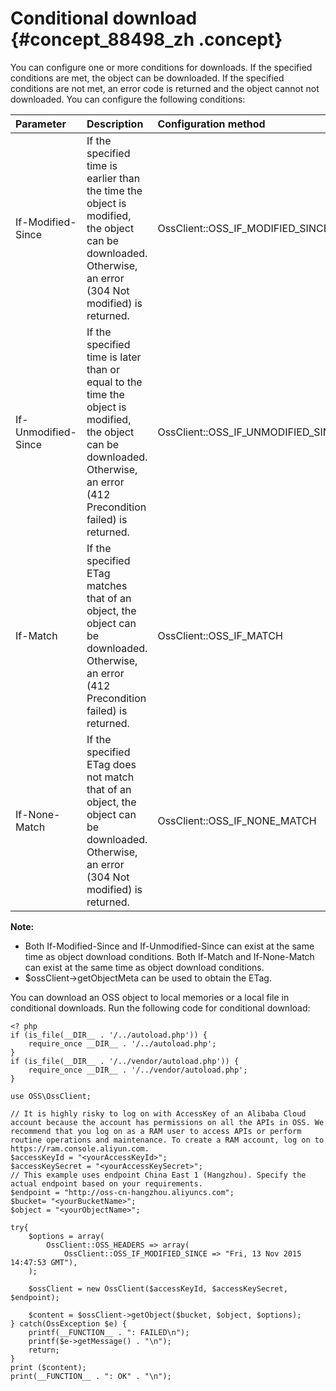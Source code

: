 # Conditional download {#concept_88498_zh .concept}

You can configure one or more conditions for downloads. If the specified conditions are met, the object can be downloaded. If the specified conditions are not met, an error code is returned and the object cannot not downloaded. You can configure the following conditions:

|Parameter|Description|Configuration method|
|:--------|:----------|:-------------------|
|If-Modified-Since|If the specified time is earlier than the time the object is modified, the object can be downloaded. Otherwise, an error \(304 Not modified\) is returned.|OssClient::OSS\_IF\_MODIFIED\_SINCE|
|If-Unmodified-Since|If the specified time is later than or equal to the time the object is modified, the object can be downloaded. Otherwise, an error \(412 Precondition failed\) is returned.|OssClient::OSS\_IF\_UNMODIFIED\_SINCE|
|If-Match|If the specified ETag matches that of an object, the object can be downloaded. Otherwise, an error \(412 Precondition failed\) is returned.|OssClient::OSS\_IF\_MATCH|
|If-None-Match|If the specified ETag does not match that of an object, the object can be downloaded. Otherwise, an error \(304 Not modified\) is returned.|OssClient::OSS\_IF\_NONE\_MATCH|

**Note:** 

-   Both If-Modified-Since and If-Unmodified-Since can exist at the same time as object download conditions. Both If-Match and If-None-Match can exist at the same time as object download conditions.
-   $ossClient-\>getObjectMeta can be used to obtain the ETag.

You can download an OSS object to local memories or a local file in conditional downloads. Run the following code for conditional download:

```language-php
<? php
if (is_file(__DIR__ . '/../autoload.php')) {
    require_once __DIR__ . '/../autoload.php';
}
if (is_file(__DIR__ . '/../vendor/autoload.php')) {
    require_once __DIR__ . '/../vendor/autoload.php';
}

use OSS\OssClient;

// It is highly risky to log on with AccessKey of an Alibaba Cloud account because the account has permissions on all the APIs in OSS. We recommend that you log on as a RAM user to access APIs or perform routine operations and maintenance. To create a RAM account, log on to https://ram.console.aliyun.com.
$accessKeyId = "<yourAccessKeyId>";
$accessKeySecret = "<yourAccessKeySecret>";
// This example uses endpoint China East 1 (Hangzhou). Specify the actual endpoint based on your requirements.
$endpoint = "http://oss-cn-hangzhou.aliyuncs.com";
$bucket= "<yourBucketName>";
$object = "<yourObjectName>";

try{
    $options = array(
        OssClient::OSS_HEADERS => array(
            OssClient::OSS_IF_MODIFIED_SINCE => "Fri, 13 Nov 2015 14:47:53 GMT"),
    );

    $ossClient = new OssClient($accessKeyId, $accessKeySecret, $endpoint);

    $content = $ossClient->getObject($bucket, $object, $options);
} catch(OssException $e) {
    printf(__FUNCTION__ . ": FAILED\n");
    printf($e->getMessage() . "\n");
    return;
}
print ($content);
print(__FUNCTION__ . ": OK" . "\n");

```

